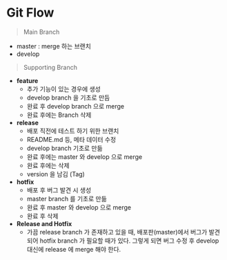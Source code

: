 # Git Flow 

 > Main Branch
  * master : merge 하는 브랜치
  * develop

 > Supporting Branch
  * **feature**
    * 추가 기능이 있는 경우에 생성
    * develop branch 을 기초로 만듬
    * 완료 후 develop branch 으로 merge
    * 완료 후에는 Branch 삭제
  * **release**
    * 배포 직전에 테스트 하기 위한 브랜치
    * README.md 등, 메타 데이터 수정
    * develop branch 기초로 만듦
    * 완료 후에는 master 와 develop 으로 merge
    * 완료 후에는 삭제
    * version 을 남김 (Tag)
  * **hotfix**
    * 배포 후 버그 발견 시 생성
    * master branch 를 기초로 만듦
    * 완료 후 master 와 develop 으로 merge
    * 완료 후 삭제
  * **Release and Hotfix**
    * 가끔 release branch 가 존재하고 있을 때, 배포판(master)에서 버그가 발견되어
     hotfix branch 가 필요할 때가 있다. 그렇게 되면 버그 수정 후 develop 대신에
     release 에 merge 해야 한다.
